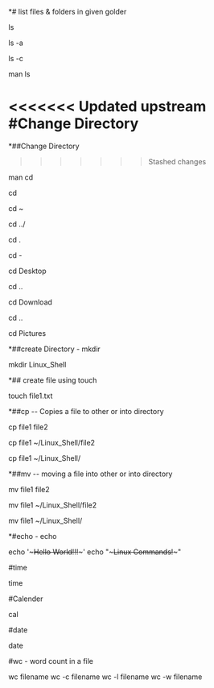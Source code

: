 *# list files & folders in given golder


ls

ls -a

ls -c

man ls



<<<<<<< Updated upstream
#Change Directory
=======
*##Change Directory
>>>>>>> Stashed changes

man cd

cd

cd ~

cd ../

cd .

cd -

cd Desktop

cd ..

cd Download

cd ..

cd Pictures

*##create Directory - mkdir

mkdir Linux_Shell

*## create file using touch

touch file1.txt


*##cp --	Copies a file to other or into directory

cp file1 file2

cp file1 ~/Linux_Shell/file2

cp file1 ~/Linux_Shell/



*##mv --	moving a file into other or into directory

mv file1 file2

mv file1 ~/Linux_Shell/file2

mv file1 ~/Linux_Shell/


*#echo - echo

echo '~~~Hello World!!!~~~'
echo "~~~Linux Commands!~~~"


#time

time

#Calender

cal

#date

date


#wc - word count in a file

wc filename
wc -c filename
wc -l filename
wc -w filename
